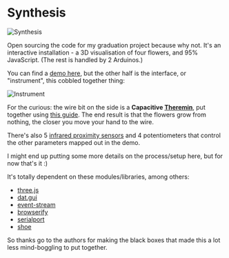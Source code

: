# Synthesis

![Synthesis](https://raw.github.com/hughsk/flora/master/images/projected.jpg)

Open sourcing the code for my graduation project because why not. It's an
interactive installation - a 3D visualisation of four flowers, and 95%
JavaScript. (The rest is handled by 2 Arduinos.)

You can find a [demo here](http://hughsk.github.com/flora/public), but the other half is the interface, or "instrument", this cobbled together thing:

![Instrument](https://raw.github.com/hughsk/flora/master/images/instrument.jpg)

For the curious: the wire bit on the side is a
**Capacitive [Theremin](http://www.youtube.com/watch?v=w5qf9O6c20o)**,
put together using [this guide](http://interface.khm.de/index.php/lab/experiments/theremin-as-a-capacitive-sensing-device/).
The end result is that the flowers grow from nothing, the closer you move your
hand to the wire.

There's also 5 [infrared proximity sensors](http://littlebirdelectronics.com/products/infrared-proximity-sensor-short-range-sharp-gp2d120xj00f) and 4
potentiometers that control the other parameters mapped out in the demo.

I might end up putting some more details on the process/setup here, but for now
that's it :)

It's totally dependent on these modules/libraries, among others:

* [three.js](http://mrdoob.github.com/three.js/)
* [dat.gui](http://workshop.chromeexperiments.com/examples/gui/)
* [event-stream](http://npm.im/event-stream)
* [browserify](http://npm.im/browserify)
* [serialport](http://npm.im/serialport)
* [shoe](http://npm.im/shoe)

So thanks go to the authors for making the black boxes that made this a lot
less mind-boggling to put together.
